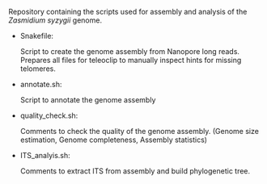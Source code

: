 Repository containing the scripts used for assembly and analysis of the 
<i>Zasmidium syzygii</i> genome.

- Snakefile: 

	Script to create the genome assembly from Nanopore long reads. Prepares 
	all files for teleoclip to manually inspect hints for missing telomeres.
- annotate.sh:

	Script to annotate the genome assembly
- quality_check.sh:

	Comments to check the quality of the genome assembly.
	(Genome size estimation, Genome completeness, Assembly statistics)
- ITS_analyis.sh:

	Comments to extract ITS from assembly and build phylogenetic tree.
